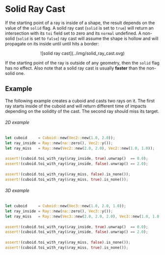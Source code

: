 # Solid Ray Cast

If the starting point of a ray is inside of a shape, the result depends on the
value of the `solid` flag. A solid ray cast (`solid` is set to `true`) will
return an intersection with its `toi` field set to zero and its `normal`
undefined. A non-solid (`solid` is set to `false`) ray cast will assume the
shape is hollow and will propagate on its inside until until hits a border:

<center>
![solid ray cast](../img/solid_ray_cast.svg)
</center>

If the starting point of the ray is outside of any geometry, then the `solid`
flag has no effect. Also note that a solid ray cast is usually **faster** than
the non-solid one.

## Example
The following example creates a cuboid and casts two rays on it. The first ray
starts inside of the cuboid and will return different time of impacts depending
on the solidity of the cast. The second ray should miss its target.

###### 2D example <div class="d2" onclick="window.open('../src/solid_ray_cast2d.rs')" /></div>

```rust
let cuboid     = Cuboid::new(Vec2::new(1.0, 2.0));
let ray_inside = Ray::new(na::zero(), Vec2::y());
let ray_miss   = Ray::new(Vec2::new(2.0, 2.0), Vec2::new(1.0, 1.0));

assert!(cuboid.toi_with_ray(&ray_inside, true).unwrap()  == 0.0);
assert!(cuboid.toi_with_ray(&ray_inside, false).unwrap() == 2.0);

assert!(cuboid.toi_with_ray(&ray_miss, false).is_none());
assert!(cuboid.toi_with_ray(&ray_miss, true).is_none());
```

###### 3D example <div class="d3" onclick="window.open('../src/solid_ray_cast3d.rs')" /></div>

```rust
let cuboid     = Cuboid::new(Vec3::new(1.0, 2.0, 1.0));
let ray_inside = Ray::new(na::zero(), Vec3::y());
let ray_miss   = Ray::new(Vec3::new(2.0, 2.0, 2.0), Vec3::new(1.0, 1.0, 1.0));

assert!(cuboid.toi_with_ray(&ray_inside, true).unwrap()  == 0.0);
assert!(cuboid.toi_with_ray(&ray_inside, false).unwrap() == 2.0);

assert!(cuboid.toi_with_ray(&ray_miss, false).is_none());
assert!(cuboid.toi_with_ray(&ray_miss, true).is_none());
```
